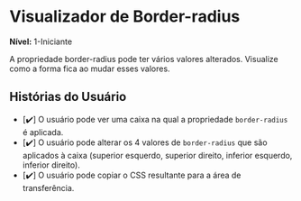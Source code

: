 # Visualizador de Border-radius
**Nível:** 1-Iniciante

A propriedade border-radius pode ter vários valores alterados. Visualize como a forma fica ao mudar esses valores.

## Histórias do Usuário
-   [✔️] O usuário pode ver uma caixa na qual a propriedade `border-radius` é aplicada.
-   [✔️] O usuário pode alterar os 4 valores de `border-radius` que são aplicados à caixa (superior esquerdo, superior direito, inferior esquerdo, inferior direito).
-   [✔️] O usuário pode copiar o CSS resultante para a área de transferência.
